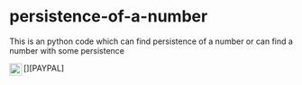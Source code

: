 # persistence-of-a-number
This is an python code which  can find persistence of a number or can find a number with some persistence

[<img align="left" alt="https://paypal.me/discordworker" width="22px" src="https://www.flaticon.com/svg/static/icons/svg/888/888920.svg">][PAYPAL]